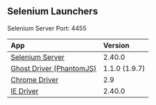 Selenium Launchers
---
Selenium Server Port: 4455

| App | Version |
|:-----------|:-------------|
| [Selenium Server](https://code.google.com/p/selenium/downloads/list) | 2.40.0
| [Ghost Driver (PhantomJS)](https://bitbucket.org/ariya/phantomjs/downloads/) | 1.1.0 (1.9.7)
| [Chrome Driver](http://chromedriver.storage.googleapis.com/index.html) | 2.9
| [IE Driver](https://code.google.com/p/selenium/downloads/list) | 2.40.0
